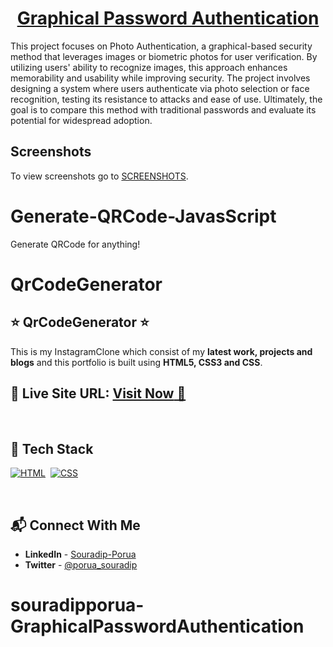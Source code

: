 <h1 align="center"><a href="(https://souradipporua.github.io/graphicalpasswordauthentication2/)">Graphical Password Authentication</a></h1>





This project focuses on Photo Authentication, a graphical-based security method that leverages images or biometric photos for user verification. By utilizing users' ability to recognize images, this approach enhances memorability and usability while improving security. The project involves designing a system where users authenticate via photo selection or face recognition, testing its resistance to attacks and ease of use. Ultimately, the goal is to compare this method with traditional passwords and evaluate its potential for widespread adoption.
## Screenshots
To view screenshots go to <a href="https://github.com/prathamesh-a/graphical-password-authentication/blob/main/SCREENSHOTS.md">SCREENSHOTS</a>.




# Generate-QRCode-JavasScript
 Generate QRCode for anything!
# QrCodeGenerator
## ⭐ QrCodeGenerator ⭐

This is my InstagramClone which consist of my **latest work, projects and blogs** and this portfolio is built using **HTML5, CSS3 and  CSS**.

## 📌 **Live Site URL:** <a href="[https://souradipporua.github.io/QrCodeGenerator/](https://souradipporua.github.io/graphicalpasswordauthentication2/)">**Visit Now** 🚀</a>

<br>

## 📌 Tech Stack

[![HTML](https://img.shields.io/badge/html5%20-%23E34F26.svg?&style=for-the-badge&logo=html5&logoColor=white)](https://github.com/souradipporua)&nbsp;
[![CSS](https://img.shields.io/badge/css3%20-%231572B6.svg?&style=for-the-badge&logo=css3&logoColor=white)](https://github.com/Souradipporua)&nbsp;


<br>

## 📬 Connect With Me

- **LinkedIn** - [Souradip-Porua](https://www.linkedin.com/in/souradip-porua-a49599192/)
- **Twitter** - [@porua_souradip](https://twitter.com/porua_souradip)

# souradipporua-GraphicalPasswordAuthentication

